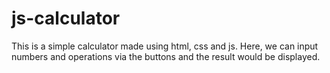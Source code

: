 # js-calculator

This is a simple calculator made using html, css and js. 
Here, we can input numbers and operations via the buttons and the result would be displayed.

